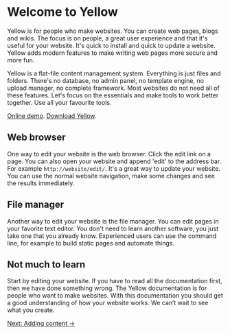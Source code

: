 Welcome to Yellow
=================
Yellow is for people who make websites. You can create web pages, blogs and wikis. The focus is on people, a great user experience and that it's useful for your website. It's quick to install and quick to update a website. Yellow adds modern features to make writing web pages more secure and more fun.

Yellow is a flat-file content management system. Everything is just files and folders. There's no database, no admin panel, no template engine, no upload manager, no complete framework. Most websites do not need all of these features. Let's focus on the essentials and make tools to work better together. Use all your favourite tools.

[Online demo](http://demo.datenstrom.se/). [Download Yellow](https://github.com/markseu/yellowcms).

Web browser
-----------
One way to edit your website is the web browser. Click the edit link on a page. You can also open your website and append 'edit' to the address bar. For example `http://website/edit/`. It's a great way to update your website. You can use the normal website navigation, make some changes and see the results immediately.

File manager
------------
Another way to edit your website is the file manager. You can edit pages in your favorite text editor. You don't need to learn another software, you just take one that you already know. Experienced users can use the command line, for example to build static pages and automate things.

Not much to learn
-----------------
Start by editing your website. If you have to read all the documentation first, then we have done something wrong. The Yellow documentation is for people who want to make websites. With this documentation you should get a good understanding of how your website works. We can’t wait to see what you create.

[Next: Adding content →](content.md)